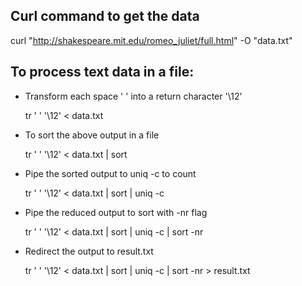 ## Curl command to get the data

curl "http://shakespeare.mit.edu/romeo_juliet/full.html" -O "data.txt"

## To process text data in a file:


- Transform each space ' ' into a return character '\12'

   tr ' ' '\12' < data.txt



- To sort the above output in a file

   tr ' ' '\12' < data.txt | sort

- Pipe the sorted output to uniq -c to count

   tr ' ' '\12' < data.txt | sort | uniq -c

- Pipe the reduced output to sort with -nr flag
 
   tr ' ' '\12' < data.txt | sort | uniq -c | sort -nr

- Redirect the output to result.txt

  tr ' ' '\12' < data.txt | sort | uniq -c | sort -nr > result.txt

  
